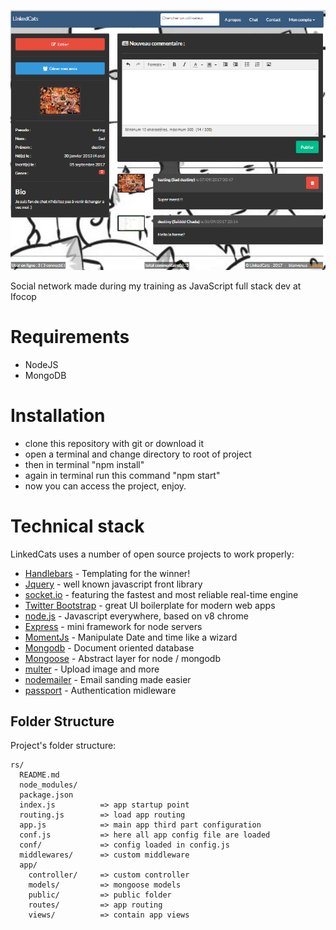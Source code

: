 ![screenshot](https://github.com/SaydChada/social_network/blob/master/LinkedCats.png)

Social network made during my training as JavaScript full stack dev at Ifocop

# Requirements

- NodeJS
- MongoDB

# Installation

- clone this repository with git or download it
- open a terminal and change directory to root of project
- then in terminal "npm install"
- again in terminal run this command "npm start"
- now you can access the project, enjoy.

# Technical stack

LinkedCats uses a number of open source projects to work properly:

* [Handlebars](http://handlebarsjs.com) - Templating for the winner!
* [Jquery](https://jquery.com) - well known javascript front library
* [socket.io](https://socket.io) - featuring the fastest and most reliable real-time engine
* [Twitter Bootstrap](http://getbootstrap.com) - great UI boilerplate for modern web apps
* [node.js](https://nodejs.org) - Javascript everywhere, based on v8 chrome
* [Express](http://expressjs.com) - mini framework for node servers
* [MomentJs](https://momentjs.com) - Manipulate Date and time like a wizard
* [Mongodb](https://www.mongodb.com) - Document oriented database
* [Mongoose](http://mongoosejs.com) - Abstract layer for node / mongodb 
* [multer](https://github.com/expressjs/multer) - Upload image and more
* [nodemailer](https://nodemailer.com) - Email sanding made easier
* [passport](http://passportjs.org/) - Authentication midleware

## Folder Structure

Project's folder structure:

```
rs/
  README.md
  node_modules/
  package.json      
  index.js          => app startup point
  routing.js        => load app routing
  app.js            => main app third part configuration 
  conf.js           => here all app config file are loaded
  conf/             => config loaded in config.js
  middlewares/      => custom middleware
  app/
    controller/     => custom controller 
    models/         => mongoose models
    public/         => public folder
    routes/         => app routing
    views/          => contain app views
```